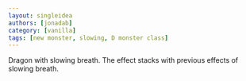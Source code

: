 ```yaml
---
layout: singleidea
authors: [jonadab]
category: [vanilla]
tags: [new monster, slowing, D monster class]
---
```

Dragon with slowing breath. The effect stacks with previous effects of slowing breath.
